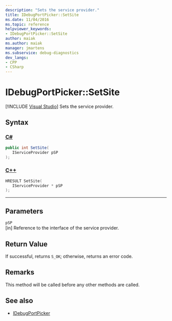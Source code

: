 ```yaml
---
description: "Sets the service provider."
title: IDebugPortPicker::SetSite
ms.date: 11/04/2016
ms.topic: reference
helpviewer_keywords:
- IDebugPortPicker::SetSite
author: maiak
ms.author: maiak
manager: jmartens
ms.subservice: debug-diagnostics
dev_langs:
- CPP
- CSharp
---
```

# IDebugPortPicker::SetSite

 [!INCLUDE [Visual Studio](~/includes/applies-to-version/vs-windows-only.md)]
Sets the service provider.

## Syntax

### [C#](#tab/csharp)
```csharp
public int SetSite(
   IServiceProvider pSP
);
```
### [C++](#tab/cpp)
```cpp
HRESULT SetSite(
   IServiceProvider * pSP
);
```
---

## Parameters
`pSP`\
[in] Reference to the interface of the service provider.

## Return Value
 If successful, returns `S_OK`; otherwise, returns an error code.

## Remarks
 This method will be called before any other methods are called.

## See also
- [IDebugPortPicker](../../../extensibility/debugger/reference/idebugportpicker.md)
